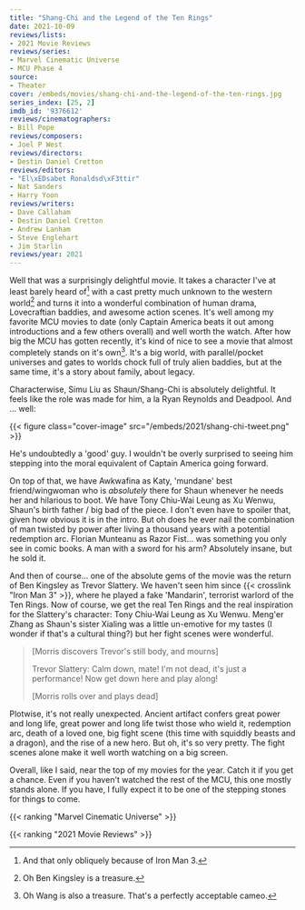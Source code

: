 ```yaml
---
title: "Shang-Chi and the Legend of the Ten Rings"
date: 2021-10-09
reviews/lists:
- 2021 Movie Reviews
reviews/series:
- Marvel Cinematic Universe
- MCU Phase 4
source:
- Theater
cover: /embeds/movies/shang-chi-and-the-legend-of-the-ten-rings.jpg
series_index: [25, 2]
imdb_id: '9376612'
reviews/cinematographers:
- Bill Pope
reviews/composers:
- Joel P West
reviews/directors:
- Destin Daniel Cretton
reviews/editors:
- "El\xEDsabet Ronaldsd\xF3ttir"
- Nat Sanders
- Harry Yoon
reviews/writers:
- Dave Callaham
- Destin Daniel Cretton
- Andrew Lanham
- Steve Englehart
- Jim Starlin
reviews/year: 2021
---
```

Well that was a surprisingly delightful movie. It takes a character I've at least barely heard of[^reference] with a cast pretty much unknown to the western world[^kingsley] and turns it into a wonderful combination of human drama, Lovecraftian baddies, and awesome action scenes. It's well among my favorite MCU movies to date (only Captain America beats it out among introductions and a few others overall) and well worth the watch. After how big the MCU has gotten recently, it's kind of nice to see a movie that almost completely stands on it's own[^wang]. It's a big world, with parallel/pocket universes and gates to worlds chock full of truly alien baddies, but at the same time, it's a story about family, about legacy.

Characterwise, Simu Liu as Shaun/Shang-Chi is absolutely delightful. It feels like the role was made for him, a la Ryan Reynolds and Deadpool. And ... well:

{{< figure class="cover-image" src="/embeds/2021/shang-chi-tweet.png" >}}

He's undoubtedly a 'good' guy. I wouldn't be overly surprised to seeing him stepping into the moral equivalent of Captain America going forward.

On top of that, we have Awkwafina as Katy, 'mundane' best friend/wingwoman who is *absolutely* there for Shaun whenever he needs her and hilarious to boot. We have Tony Chiu-Wai Leung as Xu Wenwu, Shaun's birth father / big bad of the piece. I don't even have to spoiler that, given how obvious it is in the intro. But oh does he ever nail the combination of man twisted by power after living a thousand years with a potential redemption arc. Florian Munteanu as Razor Fist... was something you only see in comic books. A man with a sword for his arm? Absolutely insane, but he sold it. 

And then of course... one of the absolute gems of the movie was the return of Ben Kingsley as Trevor Slattery. We haven't seen him since {{< crosslink "Iron Man 3" >}}, where he played a fake 'Mandarin', terrorist warlord of the Ten Rings. Now of course, we get the real Ten Rings and the real inspiration for the Slattery's character: Tony Chiu-Wai Leung as Xu Wenwu. Meng'er Zhang as Shaun's sister Xialing was a little un-emotive for my tastes (I wonder if that's a cultural thing?) but her fight scenes were wonderful. 

> [Morris discovers Trevor's still body, and mourns]
> 
> Trevor Slattery: Calm down, mate! I'm not dead, it's just a performance! Now get down here and play along!
> 
> [Morris rolls over and plays dead]

Plotwise, it's not really unexpected. Ancient artifact confers great power and long life, great power and long life twist those who wield it, redemption arc, death of a loved one, big fight scene (this time with squiddly beasts and a dragon), and the rise of a new hero. But oh, it's so very pretty. The fight scenes alone make it well worth watching on a big screen. 

Overall, like I said, near the top of my movies for the year. Catch it if you get a chance. Even if you haven't watched the rest of the MCU, this one mostly stands alone. If you have, I fully expect it to be one of the stepping stones for things to come. 

{{< ranking "Marvel Cinematic Universe" >}}

{{< ranking "2021 Movie Reviews" >}}

[^reference]: And that only obliquely because of Iron Man 3. 

[^kingsley]: Oh Ben Kingsley is a treasure. 

[^wang]: Oh Wang is also a treasure. That's a perfectly acceptable cameo.